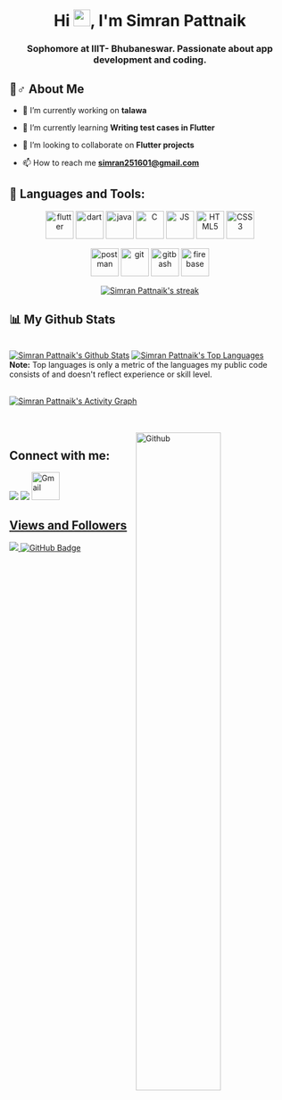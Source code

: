 <h1 align="center">Hi <img src="https://raw.githubusercontent.com/MartinHeinz/MartinHeinz/master/wave.gif" width="30px">, I'm Simran Pattnaik</h1>
<h3 align="center">Sophomore at IIIT- Bhubaneswar. Passionate about app development and coding.</h3>


## 🙋♂️ About Me

- 🔭 I’m currently working on **talawa**

- 🌱 I’m currently learning **Writing test cases in Flutter**

- 👯 I’m looking to collaborate on **Flutter projects**

- 📫 How to reach me **simran251601@gmail.com**

## 🚀 Languages and Tools:

<p align="center"> 
    <img alt="flutter" src="https://cdn.jsdelivr.net/gh/devicons/devicon/icons/flutter/flutter-original.svg" height="50px" width="auto"  />
    <img alt="dart" src="https://cdn.jsdelivr.net/gh/devicons/devicon/icons/dart/dart-original.svg" height="50px" width="auto"  />
    <img alt="java" src="https://cdn.jsdelivr.net/gh/devicons/devicon/icons/java/java-original.svg" height="50px" width="auto"  />    
    <img alt="C" src="https://cdn.jsdelivr.net/gh/devicons/devicon/icons/c/c-original.svg" height="50px" width="auto"  />
    <img alt="JS" src="https://cdn.jsdelivr.net/gh/devicons/devicon/icons/javascript/javascript-original.svg" height="50px" width="auto"  />
    <img alt="HTML5" src="https://cdn.jsdelivr.net/gh/devicons/devicon/icons/html5/html5-original-wordmark.svg" height="50px" width="auto"  />
    <img alt="CSS3" src="https://cdn.jsdelivr.net/gh/devicons/devicon/icons/css3/css3-original-wordmark.svg" height="50px" width="auto"  />
    
</p>
<p align="center"> 
    <img alt="postman" src="https://www.vectorlogo.zone/logos/getpostman/getpostman-icon.svg" height="50px" width="auto"  />
    <img alt="git" src="https://cdn.jsdelivr.net/gh/devicons/devicon/icons/git/git-original.svg" height="50px" width="auto"  />
    <img alt="gitbash" src="https://cdn.jsdelivr.net/gh/devicons/devicon/icons/bash/bash-original.svg" height="50px" width="auto"  />
    <img alt="firebase" src="https://www.vectorlogo.zone/logos/firebase/firebase-icon.svg" height="50px" width="auto"  />
    

<br/>

<p align="center">
    <a href="https://github.com/Simran1604/github-readme-streak-stats">
        <img title="🔥 Get streak stats for your profile at git.io/streak-stats" alt="Simran Pattnaik's streak" src="https://github-readme-streak-stats.herokuapp.com/?user=Simran1604&theme=black-ice&hide_border=true&stroke=0000&background=060A0CD0"/>
    </a>
</p>

## 📊 My Github Stats

  <br/>
    <a href="https://github.com/Simran1604/github-readme-stats"><img alt="Simran Pattnaik's Github Stats" src="https://github-readme-stats.vercel.app/api?username=Simran1604&show_icons=true&count_private=true&theme=react&hide_border=true&bg_color=0D1117" /></a>
  <a href="https://github.com/Simran1604/github-readme-stats"><img alt="Simran Pattnaik's Top Languages" src="https://github-readme-stats.vercel.app/api/top-langs/?username=Simran1604&langs_count=8&count_private=true&layout=compact&theme=react&hide_border=true&bg_color=0D1117" /></a>
  <br/>
  <b>Note:</b> Top languages is only a metric of the languages my public code consists of and doesn't reflect experience or skill level.


<br/>
<br/>

<a href="https://github.com/Simran1604/github-readme-activity-graph"><img alt="Simran Pattnaik's Activity Graph" src="https://activity-graph.herokuapp.com/graph?username=Simran1604&bg_color=0D1117&color=5BCDEC&line=5BCDEC&point=FFFFFF&hide_border=true" /></a>

<br/>
<br/>
<img width="55%" align="right" alt="Github" src="https://raw.githubusercontent.com/onimur/.github/master/.resources/git-header.svg" />

## Connect with me:
<p align="left">

<a href = "https://www.linkedin.com/in/simran-pattnaik-529a59206/"><img src="https://img.icons8.com/fluent/48/000000/linkedin.png"/></a>
<a href = "https://twitter.com/shimmerinP"><img src="https://img.icons8.com/fluent/48/000000/twitter.png"/></a>
<a href="mailto:simran251601@gmail.com"><img  alt="Gmail" src="https://www.logo.wine/a/logo/Gmail/Gmail-Logo.wine.svg" height="50px" width="auto" />
    
</p>

##  Views and Followers
<a href="https://github.com/Meghna-DAS/github-profile-views-counter">
    <img src="https://komarev.com/ghpvc/?username=Simran1604">
</a>
<a href="https://github.com/Simran1604?tab=followers"><img src="https://img.shields.io/github/followers/Simran1604?label=Followers&style=social" alt="GitHub Badge"></a>
